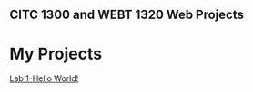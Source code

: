 ## CITC 1300 and WEBT 1320 Web Projects
<h1>My Projects</h1>

<a href="Lab 1/index.html">Lab 1-Hello World!